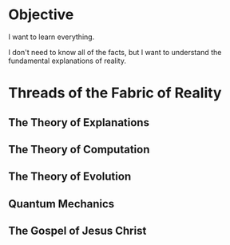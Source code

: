 # Objective
I want to learn everything.

I don't need to know all of the facts, but I want to understand the fundamental explanations of reality.

# Threads of the Fabric of Reality

## The Theory of Explanations

## The Theory of Computation

## The Theory of Evolution

## Quantum Mechanics

## The Gospel of Jesus Christ
